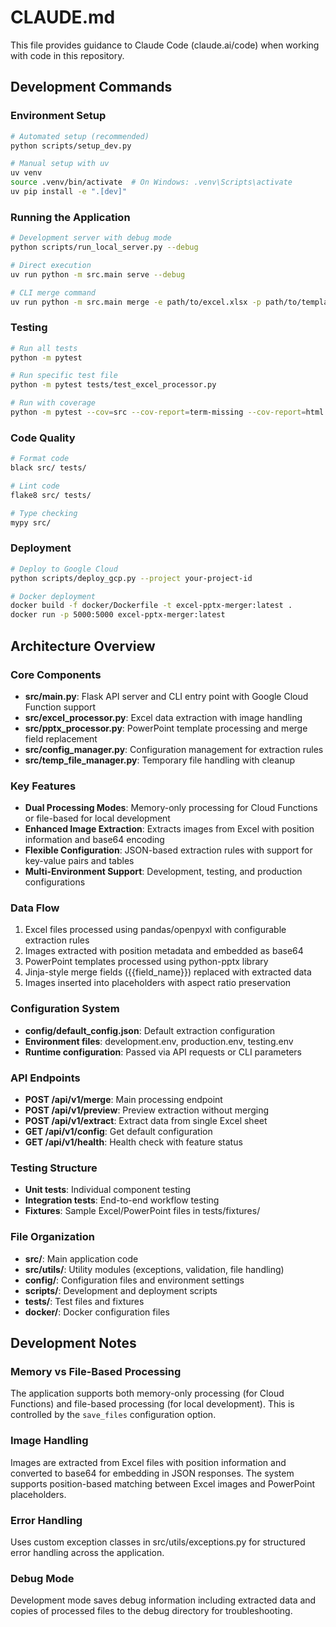 # CLAUDE.md

This file provides guidance to Claude Code (claude.ai/code) when working with code in this repository.

## Development Commands

### Environment Setup
```bash
# Automated setup (recommended)
python scripts/setup_dev.py

# Manual setup with uv
uv venv
source .venv/bin/activate  # On Windows: .venv\Scripts\activate
uv pip install -e ".[dev]"
```

### Running the Application
```bash
# Development server with debug mode
python scripts/run_local_server.py --debug

# Direct execution
uv run python -m src.main serve --debug

# CLI merge command
uv run python -m src.main merge -e path/to/excel.xlsx -p path/to/template.pptx
```

### Testing
```bash
# Run all tests
python -m pytest

# Run specific test file
python -m pytest tests/test_excel_processor.py

# Run with coverage
python -m pytest --cov=src --cov-report=term-missing --cov-report=html
```

### Code Quality
```bash
# Format code
black src/ tests/

# Lint code
flake8 src/ tests/

# Type checking
mypy src/
```

### Deployment
```bash
# Deploy to Google Cloud
python scripts/deploy_gcp.py --project your-project-id

# Docker deployment
docker build -f docker/Dockerfile -t excel-pptx-merger:latest .
docker run -p 5000:5000 excel-pptx-merger:latest
```

## Architecture Overview

### Core Components
- **src/main.py**: Flask API server and CLI entry point with Google Cloud Function support
- **src/excel_processor.py**: Excel data extraction with image handling
- **src/pptx_processor.py**: PowerPoint template processing and merge field replacement
- **src/config_manager.py**: Configuration management for extraction rules
- **src/temp_file_manager.py**: Temporary file handling with cleanup

### Key Features
- **Dual Processing Modes**: Memory-only processing for Cloud Functions or file-based for local development
- **Enhanced Image Extraction**: Extracts images from Excel with position information and base64 encoding
- **Flexible Configuration**: JSON-based extraction rules with support for key-value pairs and tables
- **Multi-Environment Support**: Development, testing, and production configurations

### Data Flow
1. Excel files processed using pandas/openpyxl with configurable extraction rules
2. Images extracted with position metadata and embedded as base64
3. PowerPoint templates processed using python-pptx library
4. Jinja-style merge fields ({{field_name}}) replaced with extracted data
5. Images inserted into placeholders with aspect ratio preservation

### Configuration System
- **config/default_config.json**: Default extraction configuration
- **Environment files**: development.env, production.env, testing.env
- **Runtime configuration**: Passed via API requests or CLI parameters

### API Endpoints
- **POST /api/v1/merge**: Main processing endpoint
- **POST /api/v1/preview**: Preview extraction without merging
- **POST /api/v1/extract**: Extract data from single Excel sheet
- **GET /api/v1/config**: Get default configuration
- **GET /api/v1/health**: Health check with feature status

### Testing Structure
- **Unit tests**: Individual component testing
- **Integration tests**: End-to-end workflow testing
- **Fixtures**: Sample Excel/PowerPoint files in tests/fixtures/

### File Organization
- **src/**: Main application code
- **src/utils/**: Utility modules (exceptions, validation, file handling)
- **config/**: Configuration files and environment settings
- **scripts/**: Development and deployment scripts
- **tests/**: Test files and fixtures
- **docker/**: Docker configuration files

## Development Notes

### Memory vs File-Based Processing
The application supports both memory-only processing (for Cloud Functions) and file-based processing (for local development). This is controlled by the `save_files` configuration option.

### Image Handling
Images are extracted from Excel files with position information and converted to base64 for embedding in JSON responses. The system supports position-based matching between Excel images and PowerPoint placeholders.

### Error Handling
Uses custom exception classes in src/utils/exceptions.py for structured error handling across the application.

### Debug Mode
Development mode saves debug information including extracted data and copies of processed files to the debug directory for troubleshooting.